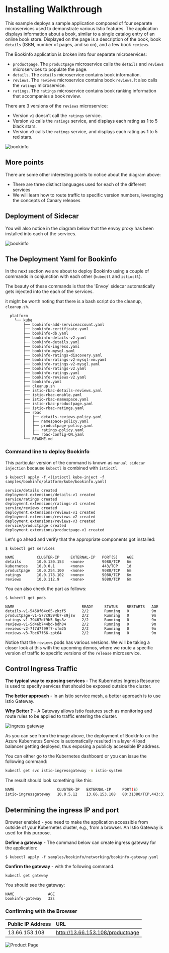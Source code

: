 # Installing Walkthrough

This example deploys a sample application composed of four separate microservices used to demonstrate various Istio features. The application displays information about a book, similar to a single catalog entry of an online book store. Displayed on the page is a description of the book, book `details` (ISBN, number of pages, and so on), and a few book `reviews`.

The Bookinfo application is broken into four separate microservices:

- `productpage`. The `productpage` microservice calls the `details` and `reviews` microservices to populate the page.
- `details`. The `details` microservice contains book information.
- `reviews`. The `reviews` microservice contains book `reviews`. It also calls the `ratings` microservice.
- `ratings`. The `ratings` microservice contains book ranking information that accompanies a book review.

There are 3 versions of the `reviews` microservice:

- Version `v1` doesn’t call the `ratings` service.
- Version `v2` calls the `ratings` service, and displays each rating as 1 to 5 black stars.
- Version `v3` calls the `ratings` service, and displays each rating as 1 to 5 red stars.

![bookinfo](./images/bookinfo.png)

## More points

There are some other interesting points to notice about the diagram above:

- There are three distinct languages used for each of the different services
- We will learn how to route traffic to specific version numbers, leveraging the concepts of Canary releases

## Deployment of Sidecar

You will also notice in the diagram below that the envoy proxy has been installed into each of the services.


![bookinfo](./images/envoy-bookinfo.png)

## The Deployment Yaml for Bookinfo

In the next section we are about to deploy Bookinfo using a couple of commands in conjunction with each other (`kubectl` and `istioctl`).

The beauty of these commands is that the 'Envoy' sidecar automatically gets injected into the each of the services.

it might be worth noting that there is a bash script do the cleanup, `cleanup.sh`.

```
  platform
    └── kube
        ├── bookinfo-add-serviceaccount.yaml
        ├── bookinfo-certificate.yaml
        ├── bookinfo-db.yaml
        ├── bookinfo-details-v2.yaml
        ├── bookinfo-details.yaml
        ├── bookinfo-ingress.yaml
        ├── bookinfo-mysql.yaml
        ├── bookinfo-ratings-discovery.yaml
        ├── bookinfo-ratings-v2-mysql-vm.yaml
        ├── bookinfo-ratings-v2-mysql.yaml
        ├── bookinfo-ratings-v2.yaml
        ├── bookinfo-ratings.yaml
        ├── bookinfo-reviews-v2.yaml
        ├── bookinfo.yaml
        ├── cleanup.sh
        ├── istio-rbac-details-reviews.yaml
        ├── istio-rbac-enable.yaml
        ├── istio-rbac-namespace.yaml
        ├── istio-rbac-productpage.yaml
        ├── istio-rbac-ratings.yaml
        ├── rbac
        │   ├── details-reviews-policy.yaml
        │   ├── namespace-policy.yaml
        │   ├── productpage-policy.yaml
        │   ├── ratings-policy.yaml
        │   └── rbac-config-ON.yaml
        └── README.md
```

### Command line to deploy Bookinfo

This particular version of the command is known as `manual sidecar injection` because `kubectl` is combined with `istioctl`.


```/bash
$ kubectl apply -f <(istioctl kube-inject -f samples/bookinfo/platform/kube/bookinfo.yaml)

service/details created
deployment.extensions/details-v1 created
service/ratings created
deployment.extensions/ratings-v1 created
service/reviews created
deployment.extensions/reviews-v1 created
deployment.extensions/reviews-v2 created
deployment.extensions/reviews-v3 created
service/productpage created
deployment.extensions/productpage-v1 created

```

Let's go ahead and verify that the appropriate components got installed:

```
$ kubectl get services

NAME          CLUSTER-IP     EXTERNAL-IP   PORT(S)    AGE
details       10.0.130.153   <none>        9080/TCP   6m
kubernetes    10.0.0.1       <none>        443/TCP    1d
productpage   10.0.254.100   <none>        9080/TCP   6m
ratings       10.0.178.102   <none>        9080/TCP   6m
reviews       10.0.112.9     <none>        9080/TCP   6m
```

You can also check the part as follows:

```
$ kubectl get pods

NAME                              READY     STATUS    RESTARTS   AGE
details-v1-5458f64c65-zkzf5       2/2       Running   0          9m
productpage-v1-577c9594b7-s9jsw   2/2       Running   0          9m
ratings-v1-79467df9b5-8gs8z       2/2       Running   0          9m
reviews-v1-5d46b744bd-bdh84       2/2       Running   0          9m
reviews-v2-7f7d7f99f7-xfm25       2/2       Running   0          9m
reviews-v3-7bc67f66-zpt64         2/2       Running   0          9m
```

Notice that the `reviews` pods has various versions. We will be taking a closer look at this with the upcoming demos, where we route a specific version of traffic to specific versions of the `release` microservice.

## Control Ingress Traffic

**The typical way to exposing services** - The Kubernetes Ingress Resource is used to specify services that should be exposed outside the cluster. 

**The better approach** - In an Istio service mesh, a better approach is to use Istio Gateway. 

**Why Better ?** - A Gateway allows Istio features such as monitoring and route rules to be applied to traffic entering the cluster.

![ingress gateway](./images/ingressgateway.png)

As you can see from the image above, the deployment of BookInfo on the Azure Kubernetes Service is automatically resulted in a layer 4 load balancer getting deployed, thus exposing a publicly accessible IP address.

You can either go to the Kubernetes dashboard or you can issue the following command:

```bash
kubectl get svc istio-ingressgateway -n istio-system
```

The result should look something like this:

```bash
NAME                   CLUSTER-IP   EXTERNAL-IP     PORT(S)                                                                                                                   AGE
istio-ingressgateway   10.0.5.12    13.66.153.108   80:31380/TCP,443:31390/TCP,31400:31400/TCP,15011:30095/TCP,8060:31630/TCP,853:32106/TCP,15030:30937/TCP,15031:30425/TCP   1d
```

## Determining the ingress IP and port

Browser enabled - you need to make the application accessible from outside of your Kubernetes cluster, e.g., from a browser. An Istio Gateway is used for this purpose.

**Define a gateway** - The command below can create ingress gateway for the application:

```
$ kubectl apply -f samples/bookinfo/networking/bookinfo-gateway.yaml
```

**Confirm the gateway** -  with the following command.

```
kubectl get gateway
```

You should see the gateway:

```
NAME               AGE
bookinfo-gateway   32s
```

### Confirming with the Browser

| Public IP Address | URL
|:--|:---|
| 13.66.153.108 | http://13.66.153.108/productpage|


![Product Page](./images/productpage.png)

